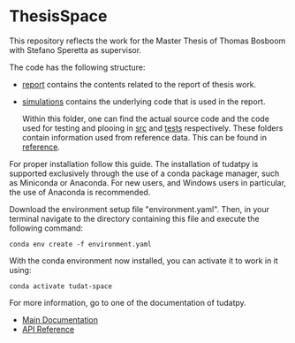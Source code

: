 # ThesisSpace

This repository reflects the work for the Master Thesis of Thomas Bosboom with Stefano Speretta as supervisor.

The code has the following structure:
- [report](report/) contains the contents related to the report of thesis work.
- [simulations](simulations/) contains the underlying code that is used in the report.
  
  Within this folder, one can find the actual source code and the code used for testing and plooing in [src](simulations/src/) and [tests](simulations/tests/) respectively. These folders contain information used from reference data. This can be found in [reference](simulations/reference/).

For proper installation follow this guide. The installation of tudatpy is supported exclusively through the use of a conda package manager,
such as Miniconda or Anaconda. For new users, and Windows users in particular, the use of Anaconda is recommended.

Download the environment setup file "environment.yaml". Then, in your terminal navigate to the directory containing this file and execute the following command:

```
conda env create -f environment.yaml
```
With the conda environment now installed, you can activate it to work in it using:

```
conda activate tudat-space
```

For more information, go to one of the documentation of tudatpy.

- [Main Documentation](https://docs.tudat.space/en/latest/)
- [API Reference](https://py.api.tudat.space/en/latest/index.html)
